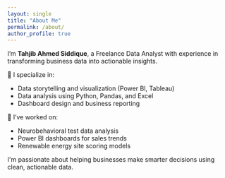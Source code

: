 ```yaml
---
layout: single
title: "About Me"
permalink: /about/
author_profile: true
---
```


I’m **Tahjib Ahmed Siddique**, a Freelance Data Analyst with experience in transforming business data into actionable insights.

🔹 I specialize in:
- Data storytelling and visualization (Power BI, Tableau)
- Data analysis using Python, Pandas, and Excel
- Dashboard design and business reporting

🚀 I’ve worked on:
- Neurobehavioral test data analysis
- Power BI dashboards for sales trends
- Renewable energy site scoring models

I'm passionate about helping businesses make smarter decisions using clean, actionable data.
